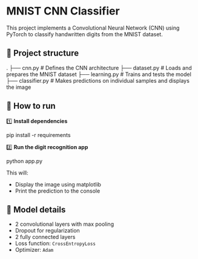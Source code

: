 # MNIST CNN Classifier

This project implements a Convolutional Neural Network (CNN) using PyTorch to classify handwritten digits from the MNIST dataset.

## 📂 Project structure

.
├── cnn.py # Defines the CNN architecture
├── dataset.py # Loads and prepares the MNIST dataset
├── learning.py # Trains and tests the model
├── classifier.py # Makes predictions on individual samples and displays the image


## 🚀 How to run

1️⃣ **Install dependencies**

pip install -r requirements

2️⃣ **Run the digit recognition app**

python app.py

This will:

* Display the image using matplotlib
* Print the prediction to the console

## 📝 Model details

* 2 convolutional layers with max pooling
* Dropout for regularization
* 2 fully connected layers
* Loss function: `CrossEntropyLoss`
* Optimizer: `Adam`








